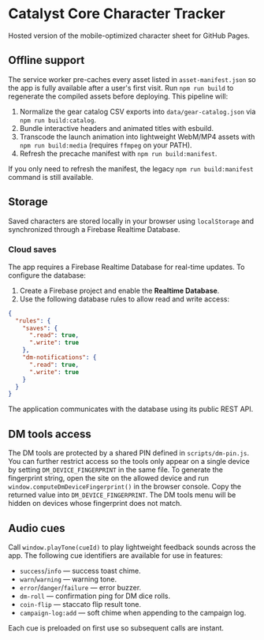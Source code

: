 # Catalyst Core Character Tracker

Hosted version of the mobile-optimized character sheet for GitHub Pages.

## Offline support

The service worker pre-caches every asset listed in `asset-manifest.json` so the
app is fully available after a user's first visit. Run `npm run build` to
regenerate the compiled assets before deploying. This pipeline will:

1. Normalize the gear catalog CSV exports into `data/gear-catalog.json` via
   `npm run build:catalog`.
2. Bundle interactive headers and animated titles with esbuild.
3. Transcode the launch animation into lightweight WebM/MP4 assets with
   `npm run build:media` (requires `ffmpeg` on your PATH).
4. Refresh the precache manifest with `npm run build:manifest`.

If you only need to refresh the manifest, the legacy
`npm run build:manifest` command is still available.

## Storage

Saved characters are stored locally in your browser using `localStorage` and synchronized through a Firebase Realtime Database.

### Cloud saves

The app requires a Firebase Realtime Database for real-time updates. To
configure the database:

1. Create a Firebase project and enable the **Realtime Database**.
2. Use the following database rules to allow read and write access:

```json
{
  "rules": {
    "saves": {
      ".read": true,
      ".write": true
    },
    "dm-notifications": {
      ".read": true,
      ".write": true
    }
  }
}
```

The application communicates with the database using its public REST API.

## DM tools access

The DM tools are protected by a shared PIN defined in `scripts/dm-pin.js`. You
can further restrict access so the tools only appear on a single device by
setting `DM_DEVICE_FINGERPRINT` in the same file. To generate the fingerprint
string, open the site on the allowed device and run
`window.computeDmDeviceFingerprint()` in the browser console. Copy the returned
value into `DM_DEVICE_FINGERPRINT`. The DM tools menu will be hidden on devices
whose fingerprint does not match.

## Audio cues

Call `window.playTone(cueId)` to play lightweight feedback sounds across the
app. The following cue identifiers are available for use in features:

* `success`/`info` — success toast chime.
* `warn`/`warning` — warning tone.
* `error`/`danger`/`failure` — error buzzer.
* `dm-roll` — confirmation ping for DM dice rolls.
* `coin-flip` — staccato flip result tone.
* `campaign-log:add` — soft chime when appending to the campaign log.

Each cue is preloaded on first use so subsequent calls are instant.

